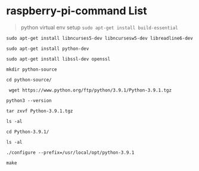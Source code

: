 # raspberry-pi-command List 
> python virtual env setup
`sudo apt-get install build-essential`

`sudo apt-get install libncurses5-dev libncursesw5-dev libreadline6-dev`

`sudo apt-get install python-dev`

`sudo apt-get install libssl-dev openssl`

`mkdir python-source`

`cd python-source/`

` wget https://www.python.org/ftp/python/3.9.1/Python-3.9.1.tgz`

`python3 --version`

`tar zxvf Python-3.9.1.tgz `

`ls -al`

`cd Python-3.9.1/`

`ls -al`

`./configure --prefix=/usr/local/opt/python-3.9.1`

`make`
